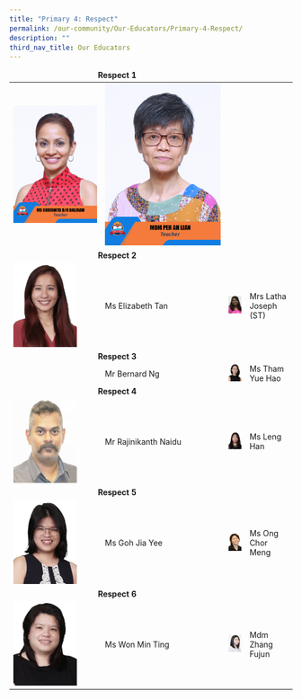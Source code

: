 ```yaml
---
title: "Primary 4: Respect"
permalink: /our-community/Our-Educators/Primary-4-Respect/
description: ""
third_nav_title: Our Educators
---
```

<table>
<thead>
  <tr>
		<td colspan="2"><center><b>Respect 1</b></center></td>
  </tr>
</thead>
<tbody>
  <tr>
    <td><img src="/images/Teaching%20Staff/2023_ms%20chrisnita%20d_o%20baliram.jpg"></td>
    <td><img src="/images/Teaching%20Staff/2023_mdm%20peh%20ah%20lian.jpg"> </td>
  </tr>
  <tr>
    <td colspan="2"><center><b>Respect 2</b></center></td>
  </tr>
  <tr>
    <td><img src="/images/Teaching%20Staff/Elizabeth%20Tan.jpeg"> </td>
    <td>Ms Elizabeth Tan</td>
    <td><img style="width:113px; height:150" src="/images/Teaching%20Staff/Mrs%20Latha%20Joseph%20(ST%20TL)2.jpg"> </td>
    <td>Mrs Latha Joseph (ST) </td>
  </tr>
  <tr>
    <td colspan="2"><center><b>Respect 3</b></center></td>
  </tr>
  <tr>
    <td> </td>
    <td>Mr Bernard Ng</td>
    <td><img src="/images/Teaching%20Staff/Tham%20Yue%20Hao.jpeg"> </td>
    <td>Ms Tham Yue Hao</td>
  </tr>
  <tr>
    <td colspan="2"><center><b>Respect 4</b></center></td>
  </tr>
  <tr>
    <td> <img src="/images/Teaching%20Staff/Mr%20Rajnikanth%20Naidu2.jpg"></td>
    <td>Mr Rajinikanth Naidu</td>
    <td><img src="/images/Teaching%20Staff/Leng%20Han.jpeg"> </td>
    <td>Ms Leng Han</td>
  </tr>
  <tr>
    <td colspan="2"><center><b>Respect 5</b></center></td>
  </tr>
  <tr>
    <td><img src="/images/Teaching%20Staff/Goh%20Jia%20Yee.jpeg"> </td>
    <td>Ms Goh Jia Yee</td>
    <td><img src="/images/Teaching%20Staff/Ms%20Ong%20Chor%20Meng%20(HOD%20Curriculum)2.jpg"></td>
    <td>Ms Ong Chor Meng</td>
  </tr>
  <tr>
    <td colspan="2"><center><b>Respect 6</b></center></td>
  </tr>
  <tr>
    <td><img src="/images/Teaching%20Staff/Won%20Min%20Ting.jpeg"> </td>
    <td>Ms Won Min Ting</td>
    <td><img src="/images/Teaching%20Staff/Ms%20Zhang%20Fujun2.jpg"> </td>
    <td>Mdm Zhang Fujun</td>
  </tr>
</tbody>
</table>